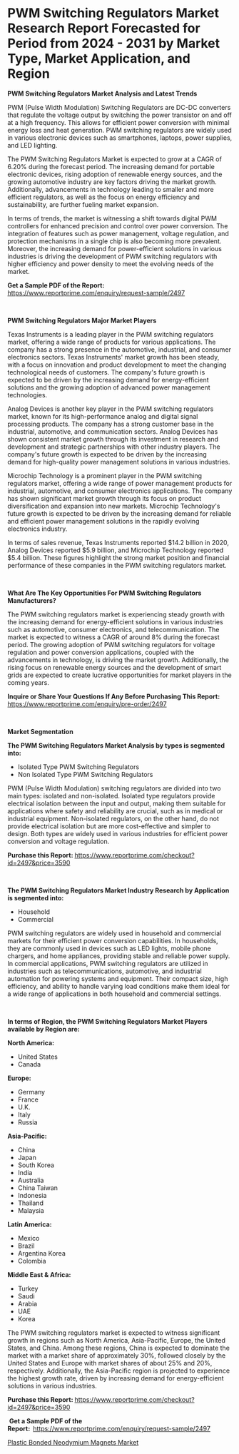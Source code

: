 <p><h1>PWM Switching Regulators Market Research Report Forecasted for Period from 2024 -  2031 by Market Type, Market Application, and Region</h1></p><p><strong>PWM Switching Regulators Market Analysis and Latest Trends</strong></p>
<p><p>PWM (Pulse Width Modulation) Switching Regulators are DC-DC converters that regulate the voltage output by switching the power transistor on and off at a high frequency. This allows for efficient power conversion with minimal energy loss and heat generation. PWM switching regulators are widely used in various electronic devices such as smartphones, laptops, power supplies, and LED lighting.</p><p>The PWM Switching Regulators Market is expected to grow at a CAGR of 6.20% during the forecast period. The increasing demand for portable electronic devices, rising adoption of renewable energy sources, and the growing automotive industry are key factors driving the market growth. Additionally, advancements in technology leading to smaller and more efficient regulators, as well as the focus on energy efficiency and sustainability, are further fueling market expansion.</p><p>In terms of trends, the market is witnessing a shift towards digital PWM controllers for enhanced precision and control over power conversion. The integration of features such as power management, voltage regulation, and protection mechanisms in a single chip is also becoming more prevalent. Moreover, the increasing demand for power-efficient solutions in various industries is driving the development of PWM switching regulators with higher efficiency and power density to meet the evolving needs of the market.</p></p>
<p><strong>Get a Sample PDF of the Report:&nbsp;</strong> <a href="https://www.reportprime.com/enquiry/request-sample/2497">https://www.reportprime.com/enquiry/request-sample/2497</a></p>
<p>&nbsp;</p>
<p><strong>PWM Switching Regulators Major Market Players</strong></p>
<p><p>Texas Instruments is a leading player in the PWM switching regulators market, offering a wide range of products for various applications. The company has a strong presence in the automotive, industrial, and consumer electronics sectors. Texas Instruments' market growth has been steady, with a focus on innovation and product development to meet the changing technological needs of customers. The company's future growth is expected to be driven by the increasing demand for energy-efficient solutions and the growing adoption of advanced power management technologies.</p><p>Analog Devices is another key player in the PWM switching regulators market, known for its high-performance analog and digital signal processing products. The company has a strong customer base in the industrial, automotive, and communication sectors. Analog Devices has shown consistent market growth through its investment in research and development and strategic partnerships with other industry players. The company's future growth is expected to be driven by the increasing demand for high-quality power management solutions in various industries.</p><p>Microchip Technology is a prominent player in the PWM switching regulators market, offering a wide range of power management products for industrial, automotive, and consumer electronics applications. The company has shown significant market growth through its focus on product diversification and expansion into new markets. Microchip Technology's future growth is expected to be driven by the increasing demand for reliable and efficient power management solutions in the rapidly evolving electronics industry.</p><p>In terms of sales revenue, Texas Instruments reported $14.2 billion in 2020, Analog Devices reported $5.9 billion, and Microchip Technology reported $5.4 billion. These figures highlight the strong market position and financial performance of these companies in the PWM switching regulators market.</p></p>
<p>&nbsp;</p>
<p><strong>What Are The Key Opportunities For PWM Switching Regulators Manufacturers?</strong></p>
<p><p>The PWM switching regulators market is experiencing steady growth with the increasing demand for energy-efficient solutions in various industries such as automotive, consumer electronics, and telecommunication. The market is expected to witness a CAGR of around 8% during the forecast period. The growing adoption of PWM switching regulators for voltage regulation and power conversion applications, coupled with the advancements in technology, is driving the market growth. Additionally, the rising focus on renewable energy sources and the development of smart grids are expected to create lucrative opportunities for market players in the coming years.</p></p>
<p><strong>Inquire or Share Your Questions If Any Before Purchasing This Report:</strong> <a href="https://www.reportprime.com/enquiry/pre-order/2497">https://www.reportprime.com/enquiry/pre-order/2497</a></p>
<p>&nbsp;</p>
<p><strong>Market Segmentation</strong></p>
<p><strong>The PWM Switching Regulators Market Analysis by types is segmented into:</strong></p>
<p><ul><li>Isolated Type PWM Switching Regulators</li><li>Non Isolated Type PWM Switching Regulators</li></ul></p>
<p><p>PWM (Pulse Width Modulation) switching regulators are divided into two main types: isolated and non-isolated. Isolated type regulators provide electrical isolation between the input and output, making them suitable for applications where safety and reliability are crucial, such as in medical or industrial equipment. Non-isolated regulators, on the other hand, do not provide electrical isolation but are more cost-effective and simpler to design. Both types are widely used in various industries for efficient power conversion and voltage regulation.</p></p>
<p><strong>Purchase this Report:&nbsp;</strong><a href="https://www.reportprime.com/checkout?id=2497&price=3590">https://www.reportprime.com/checkout?id=2497&price=3590</a></p>
<p>&nbsp;</p>
<p><strong>The PWM Switching Regulators Market Industry Research by Application is segmented into:</strong></p>
<p><ul><li>Household</li><li>Commercial</li></ul></p>
<p><p>PWM switching regulators are widely used in household and commercial markets for their efficient power conversion capabilities. In households, they are commonly used in devices such as LED lights, mobile phone chargers, and home appliances, providing stable and reliable power supply. In commercial applications, PWM switching regulators are utilized in industries such as telecommunications, automotive, and industrial automation for powering systems and equipment. Their compact size, high efficiency, and ability to handle varying load conditions make them ideal for a wide range of applications in both household and commercial settings.</p></p>
<p>&nbsp;</p>
<p><strong>In terms of Region, the PWM Switching Regulators Market Players available by Region are:</strong></p>
<p>
    <p> <strong> North America: </strong>
        <ul>
            <li>United States</li>
            <li>Canada</li>
        </ul>
        </p> 
    <p> <strong> Europe: </strong>
        <ul>
            <li>Germany</li>
            <li>France</li>
            <li>U.K.</li>
            <li>Italy</li>
            <li>Russia</li>
        </ul>
        </p> 
    <p> <strong> Asia-Pacific: </strong>
        <ul>
            <li>China</li>
            <li>Japan</li>
            <li>South Korea</li>
            <li>India</li>
            <li>Australia</li>
            <li>China Taiwan</li>
            <li>Indonesia</li>
            <li>Thailand</li>
            <li>Malaysia</li>
        </ul>
        </p> 
    <p> <strong> Latin America: </strong>
        <ul>
            <li>Mexico</li>
            <li>Brazil</li>
            <li>Argentina Korea</li>
            <li>Colombia</li>
        </ul>
        </p> 
    <p> <strong> Middle East & Africa: </strong>
        <ul>
            <li>Turkey</li>
            <li>Saudi</li>
            <li>Arabia</li>
            <li>UAE</li>
            <li>Korea</li>
        </ul>
    </p>
    </p>
<p><p>The PWM switching regulators market is expected to witness significant growth in regions such as North America, Asia-Pacific, Europe, the United States, and China. Among these regions, China is expected to dominate the market with a market share of approximately 30%, followed closely by the United States and Europe with market shares of about 25% and 20%, respectively. Additionally, the Asia-Pacific region is projected to experience the highest growth rate, driven by increasing demand for energy-efficient solutions in various industries.</p></p>
<p><strong>Purchase this Report: </strong><a href="https://www.reportprime.com/checkout?id=2497&price=3590">https://www.reportprime.com/checkout?id=2497&price=3590</a></p>
<p>&nbsp;<strong>Get a Sample PDF of the Report:&nbsp;&nbsp;</strong><a href="https://www.reportprime.com/enquiry/request-sample/2497">https://www.reportprime.com/enquiry/request-sample/2497</a></p>
<p><strong></strong></p>
<p><p><a href="https://natural-crush-b99.notion.site/Plastic-Bonded-Neodymium-Magnets-Market-Challenges-Opportunities-and-Growth-Drivers-and-Major-Mar-efe95660d0384cd19dc500863d2113df">Plastic Bonded Neodymium Magnets Market</a></p></p>